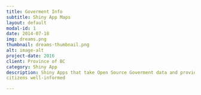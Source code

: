 ```yaml
---
title: Goverment Info
subtitle: Shiny App Maps
layout: default
modal-id: 1
date: 2014-07-18
img: dreams.png
thumbnail: dreams-thumbnail.png
alt: image-alt
project-date: 2016
client: Province of BC
category: Shiny App
description: Shiny Apps that take Open Source Goverment data and provide maps/charts and tables to aid decision makers and keep
citizens well-informed

---
```

